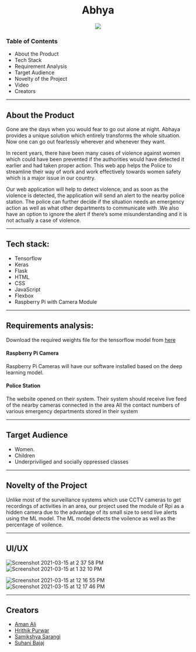 <h1 align="center">
 Abhya
 </h1>
<p align="center">
<img src="https://user-images.githubusercontent.com/72293452/111137482-d9321180-85a4-11eb-8e61-dae7d08bebaa.jpg">
</p>



### Table of Contents
* About the Product
* Tech Stack
* Requirement Analysis
* Target Audience
* Novelty of the Project
* Video
* Creators
__________
## About the Product
Gone are the days when you would fear to go out alone at night. Abhaya provides a unique solution which entirely transforms the whole situation. Now one can go out fearlessly wherever and whenever they want.

In recent years, there have been many cases of violence against women which could have been prevented if the authorities would have detected it earlier and had taken proper action. This web app helps the Police to streamline their way of work and work effectively towards women safety which is a major issue in our country.

Our web application will help to detect violence, and as soon as the violence is detected, the application will send an alert to the nearby police station. The police can further decide if the situation needs an emergency action as well as what other departments to communicate with .We also have an option to ignore the alert if there’s some misunderstanding and it is not actually a case of violence.
_________
## Tech stack:

* Tensorflow
* Keras
* Flask
* HTML
* CSS
* JavaScript
* Flexbox
* Raspberry Pi with Camera Module
____________
## Requirements analysis:
Download the required weights file for the tensorflow model from [here](https://drive.google.com/file/d/1nscP1UltyKbs2Sg5-ULvWVwbexPjJ2-e/view?usp=sharing)

#### Raspberry Pi Camera

 Raspberry Pi Cameras will have our software installed based on the deep learning model.


#### Police Station

The website opened on their system. Their system should receive live feed of the nearby cameras connected in the area All the contact numbers of various emergency departments stored in their system
____________
## Target Audience
* Women.
* Children
* Underpriviliged and socially oppressed classes
________
## Novelty of the Project
Unlike most of the surveillance systems which use CCTV cameras to get recordings of activities in an area, our project used the module of Rpi as a hidden camera due to the advantage of its small size to send live alerts using the ML model. The ML model detects the voilence as well as the percentage of voilence.
_______
## UI/UX

![Screenshot 2021-03-15 at 2 37 58 PM](https://user-images.githubusercontent.com/72293452/111129422-12b24f00-859c-11eb-8272-cffe56bc6d34.png)
![Screenshot 2021-03-15 at 1 32 10 PM](https://user-images.githubusercontent.com/72293452/111129618-4db48280-859c-11eb-9e4e-30d63f86c1ba.png)

![Screenshot 2021-03-15 at 12 16 55 PM](https://user-images.githubusercontent.com/72293452/111129298-edbddc00-859b-11eb-839e-dd159ec67913.png)
![Screenshot 2021-03-15 at 12 17 46 PM](https://user-images.githubusercontent.com/72293452/111129324-f57d8080-859b-11eb-9b2e-5a98465376fa.png)

___
## Creators
* [Aman Ali](https://github.com/a-ma-n) 
* [Hrithik Purwar](https://github.com/hrithikpurwar)
* [Samikshya Sarangi](https://github.com/Samikshyasarangi436)
* [Suhani Bajaj](https://github.com/SuhaniBajaj-23)
